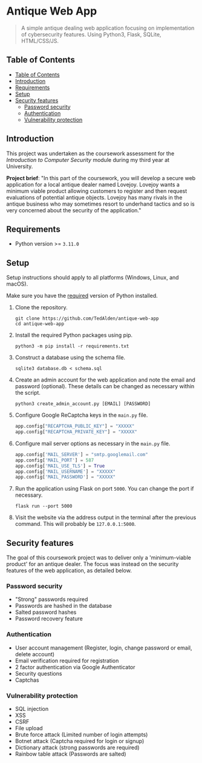 # Antique Web App

> A simple antique dealing web application focusing on implementation of cybersecurity features. Using Python3, Flask, SQLite, HTML/CSS/JS.

## Table of Contents
- [Table of Contents](#table-of-contents)
- [Introduction](#introduction)
- [Requirements](#requirements)
- [Setup](#setup)
- [Security features](#security-features)
    - [Password security](#password-security)
    - [Authentication](#authentication)
    - [Vulnerability protection](#vulnerability-protection)


## Introduction

This project was undertaken as the coursework assessment for the *Introduction to Computer Security* module during my third year at University.

**Project brief**: "In this part of the coursework, you will develop a secure web application for a local antique dealer named Lovejoy. Lovejoy wants a minimum viable product allowing customers to register and then request evaluations of potential antique objects. Lovejoy has many rivals in the antique business who may sometimes resort to underhand tactics and so is very concerned about the security of the application."

## Requirements

- Python version >= `3.11.0`

## Setup

Setup instructions should apply to all platforms (Windows, Linux, and macOS).

Make sure you have the [required](#requirements) version of Python installed.

1. Clone the repository.

    ```
    git clone https://github.com/TedAlden/antique-web-app
    cd antique-web-app
    ```

2. Install the required Python packages using pip.

    ```
    python3 -m pip install -r requirements.txt
    ```

3. Construct a database using the schema file.
    ```
    sqlite3 database.db < schema.sql
    ```

4. Create an admin account for the web application and note the email and password (optional). These details can be changed as necessary within the script.
    ```
    python3 create_admin_account.py [EMAIL] [PASSWORD]
    ```

5. Configure Google ReCaptcha keys in the `main.py` file.
    ```python
    app.config["RECAPTCHA_PUBLIC_KEY"] = "XXXXX"
    app.config["RECAPTCHA_PRIVATE_KEY"] = "XXXXX"
    ```

6. Configure mail server options as necessary in the `main.py` file.
    ```python
    app.config['MAIL_SERVER'] = "smtp.googlemail.com"
    app.config['MAIL_PORT'] = 587
    app.config['MAIL_USE_TLS'] = True
    app.config['MAIL_USERNAME'] = "XXXXX"
    app.config['MAIL_PASSWORD'] = "XXXXX"
    ```

7. Run the application using Flask on port `5000`. You can change the port if necessary.

    ```
    flask run --port 5000
    ```

8. Visit the website via the address output in the terminal after the previous command. This will probably be `127.0.0.1:5000`.

## Security features

The goal of this coursework project was to deliver only a 'minimum-viable product' for an antique dealer. The focus was instead on the security features of the web application, as detailed below.

### Password security

- "Strong" passwords required
- Passwords are hashed in the database
- Salted password hashes
- Password recovery feature

### Authentication

- User account management (Register, login, change password or email, delete account)
- Email verification required for registration
- 2 factor authentication via Google Authenticator
- Security questions
- Captchas

### Vulnerability protection

- SQL injection
- XSS
- CSRF
- File upload
- Brute force attack (Limited number of login attempts)
- Botnet attack (Captcha required for login or signup)
- Dictionary attack (strong passwords are required)
- Rainbow table attack (Passwords are salted)
